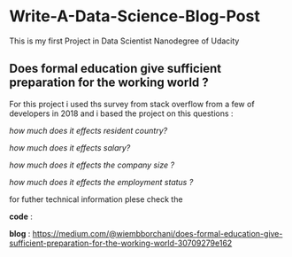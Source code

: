 # Write-A-Data-Science-Blog-Post
This is my first Project in Data Scientist Nanodegree of Udacity

## Does formal education give sufficient preparation for the working world ?

For this project i used ths survey from stack overflow from a few of developers in 2018 
and i based the project on this questions :

_how much does it effects  resident country?_

_how much does it effects salary?_

_how much  does it effects the company size ?_

_how much  does it effects the employment status ?_

for futher technical information plese check the

**code** : 

**blog** : https://medium.com/@wiembborchani/does-formal-education-give-sufficient-preparation-for-the-working-world-30709279e162



